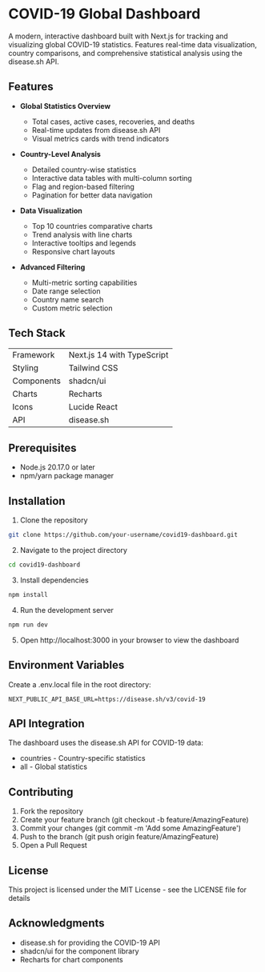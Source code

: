 # COVID-19 Global Dashboard
A modern, interactive dashboard built with Next.js for tracking and visualizing global COVID-19 statistics. Features real-time data visualization, country comparisons, and comprehensive statistical analysis using the disease.sh API.

## Features
* **Global Statistics Overview**
  * Total cases, active cases, recoveries, and deaths
  * Real-time updates from disease.sh API
  * Visual metrics cards with trend indicators

* **Country-Level Analysis**
  * Detailed country-wise statistics
  * Interactive data tables with multi-column sorting
  * Flag and region-based filtering
  * Pagination for better data navigation

* **Data Visualization**
  * Top 10 countries comparative charts
  * Trend analysis with line charts
  * Interactive tooltips and legends
  * Responsive chart layouts

* **Advanced Filtering**
  * Multi-metric sorting capabilities
  * Date range selection
  * Country name search
  * Custom metric selection

## Tech Stack
|  | |
| ------------- |:-------------|
| Framework  | Next.js 14 with TypeScript  |
| Styling      | Tailwind CSS   |
| Components    | shadcn/ui |
| Charts | Recharts |
| Icons | Lucide React |
| API | disease.sh |

## Prerequisites
- Node.js 20.17.0 or later
- npm/yarn package manager

## Installation

1. Clone the repository
```bash
git clone https://github.com/your-username/covid19-dashboard.git
```

2. Navigate to the project directory
```bash
cd covid19-dashboard
```

3. Install dependencies
```bash
npm install
```

4. Run the development server
```bash
npm run dev
```

5. Open http://localhost:3000 in your browser to view the dashboard


## Environment Variables
Create a .env.local file in the root directory:

```env
NEXT_PUBLIC_API_BASE_URL=https://disease.sh/v3/covid-19
```

## API Integration
The dashboard uses the disease.sh API for COVID-19 data:

* countries - Country-specific statistics
* all - Global statistics

## Contributing

1. Fork the repository
2. Create your feature branch (git checkout -b feature/AmazingFeature)
3. Commit your changes (git commit -m 'Add some AmazingFeature')
4. Push to the branch (git push origin feature/AmazingFeature)
5. Open a Pull Request

## License
This project is licensed under the MIT License - see the LICENSE file for details

## Acknowledgments
* disease.sh for providing the COVID-19 API
* shadcn/ui for the component library
* Recharts for chart components
